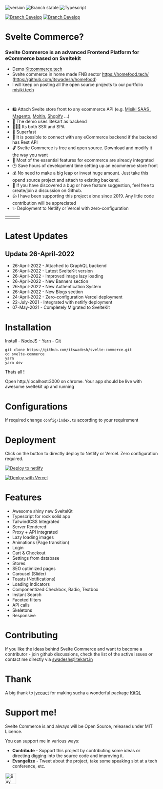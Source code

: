 <a href="https://misiki.in/">
<img src="https://repository-images.githubusercontent.com/213575283/f577b8bd-8edb-41ba-bfe5-36e65072e1f2" alt/>
</a>

![version](https://img.shields.io/badge/node-v16.x-blue.svg)
![Branch stable](https://img.shields.io/badge/stable%20branch-master-blue.svg)
![Typescript](https://img.shields.io/badge/TS-Typescript-blue)
<br />

<!-- <a href="https://codenx.slack.com" target="blank">![Branch Develop](https://img.shields.io/badge/community%20chat-slack-FF1493.svg?style=for-the-badge&logo=Slack&logoColor=white)</a> -->

<a href="https://join.skype.com/invite/aBegFXZGdaPh" target="blank">![Branch Develop](https://img.shields.io/badge/Skype%20Message-%252300AFF0.svg?style=for-the-badge&logo=Skype&logoColor=white)</a>
<a href="https://t.me/itswadesh" target="blank">![Branch Develop](https://img.shields.io/badge/Telegram%20Message-%2300AFF0.svg?style=for-the-badge&logo=Telegram&logoColor=white)</a>

# Svelte Commerce?

### Svelte Commerce is an advanced Frontend Platform for eCommerce based on Sveltekit

- Demo <a href="https://kitcommerce.tech/" target="blank">Kitcommerce.tech</a>
- Svelte commerce in home made FNB sector https://homefood.tech/ (https://github.com/itswadesh/homefood)
- I will keep on posting all the open source projects to our portfolio <a href="https://misiki.tech/" target="blank">misiki.tech</a>
<br/>

- 🛍️ Attach Svelte store front to any ecommerce API (e.g. <a href="https://misiki.in/"> Misiki SAAS </a>, <a href="https://magento.com/">Magento</a>, <a href="https://www.moltin.com/">Moltin</a>, <a href="https://www.shopify.com/">Shopify</a> ...)
- 👥 The demo uses litekart as backend
- 👨🏻‍💻 Its both SSR and SPA
- 🚀 Superfast
- 🔗 It is possible to connect with any eCommerce backend if the backend has Rest API
- 🔓 Svelte Commerce is free and open source. Download and modify it the way you want
- 🛒 Most of the essential features for ecommerce are already integrated
- 🕒 Save hours of development time setting up an ecommerce store front
- 💰 No need to make a big leap or invest huge amount. Just take this opend source project and attach to existing backend.
- 🐛 If you have discovered a bug or have feature suggestion, feel free to create/join a discussion on Github.
- 👍 I have been supporting this project alone since 2019. Any little code contribution will be appreciated
- ✨ Deployment to Netlify or Vercel with zero-configuration

|                                                                                                                                           |                                                                                                                                             |                                                                                                                                           |
| :---------------------------------------------------------------------------------------------------------------------------------------- | :-----------------------------------------------------------------------------------------------------------------------------------------: | ----------------------------------------------------------------------------------------------------------------------------------------: |
| <img src="https://res.cloudinary.com/itswadesh/image/upload/c_scale,f_auto,w_250/v1627577152/sveltekit/svelte-commerce-home.png" alt=""/> | <img src="https://res.cloudinary.com/itswadesh/image/upload/c_scale,f_auto,w_250/v1627577152/sveltekit/svelte-commerce-detail.png" alt=""/> | <img src="https://res.cloudinary.com/itswadesh/image/upload/c_scale,f_auto,w_250/v1627577154/sveltekit/svelte-commerce-cart.png" alt=""/> |

# Latest Updates

## Update 26-April-2022

- 26-April-2022 - Attached to GraphQL backend
- 26-April-2022 - Latest SvelteKit version
- 26-April-2022 - Improved image lazy loading
- 26-April-2022 - New Banners section
- 26-April-2022 - New Authentication System
- 26-April-2022 - New Blogs section
- 24-April-2022 - Zero-configuration Vercel deployment
- 22-July-2021 - Integrated with netlify deployment
- 07-May-2021 - Completely Migrated to SvelteKit

# Installation

Install - [NodeJS](https://nodejs.org/en/) - [Yarn](https://yarnpkg.com/en/) - [Git](https://git-scm.com/)

```
git clone https://github.com/itswadesh/svelte-commerce.git
cd svelte-commerce
yarn
yarn dev
```

Thats all !

Open http://localhost:3000 on chrome. Your app should be live with awesome sveltekit up and running

# Configurations

If required change `config/index.ts` according to your requirement

# Deployment

Click on the button to directly deploy to Netlify or Vercel. Zero configuration required.

<a href="https://app.netlify.com/start/deploy?repository=https://github.com/itswadesh/svelte-commerce">
<img src="https://www.netlify.com/img/deploy/button.svg" alt="Deploy to netlify">
</a>

[![Deploy with Vercel](https://vercel.com/button)](https://vercel.com/new/clone?repository-url=https%3A%2F%2Fgithub.com%2Fitswadesh%2Fsvelte-commerce&demo-title=SvelteKit%20Commerce)

# Features

- Awesome shiny new SvelteKit
- Typescript for rock solid app
- TailwindCSS Integrated
- Server Rendered
- Proxy + API integrated
- Lazy loading images
- Animations (Page transition)
- Login
- Cart & Checkout
- Settings from database
- Stores
- SEO optimized pages
- Carousel (Slider)
- Toasts (Notifications)
- Loading Indicators
- Componentized Checkbox, Radio, Textbox
- Instant Search
- Faceted filters
- API calls
- Skeletons
- Responsive

# Contributing

If you like the ideas behind Svelte Commerce and want to become a contributor - join github discussions, check the list of the active issues or contact me directly via swadesh@litekart.in

# Thank

A big thank to <a target="_blank" href="https://twitter.com/jycouet">jycouet</a> for making sucha a wonderful package <a target="_blank" href="https://kitql.dev/">KitQL</a>

# Support me!

Svelte Commerce is and always will be Open Source, released under MIT Licence.

You can support me in various ways:

- <b>Contribute</b> - Support this project by contributing some ideas or directing digging into the source code and improving it.
- <b>Evangelize</b> - Tweet about the project, take some speaking slot at a tech conference, etc.

<a href='https://ko-fi.com/itswadesh' target='_blank'><img height='36' style='border:0px;height:36px;' src='https://cdn.ko-fi.com/cdn/kofi2.png?v=2' border='0' alt='Buy Me a Coffee' /></a>
